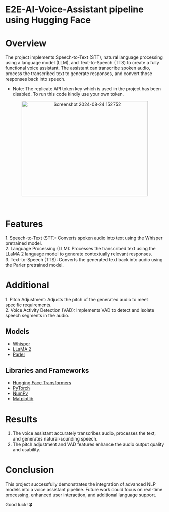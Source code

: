 # E2E-AI-Voice-Assistant pipeline using Hugging Face
# Overview
The project implements Speech-to-Text (STT), natural language processing using a language model (LLM), and Text-to-Speech (TTS) to create a fully functional voice assistant. The assistant can transcribe spoken audio, process the transcribed text to generate responses, and convert those responses back into speech.<br>
- Note: The replicate API token key which is used in the project has been disabled. To run this code kindly use your own token.
<p align="center">
  <img src="https://github.com/user-attachments/assets/2013a186-0796-4a7d-bbdf-a24f7e9bf7dd" alt="Screenshot 2024-08-24 152752" style="width: 400px; height: 300px;">
</p> <br>
<h1>Features</h1> 
1. Speech-to-Text (STT): Converts spoken audio into text using the Whisper pretrained model.<br>
2. Language Processing (LLM): Processes the transcribed text using the LLaMA 2 language model to generate contextually relevant responses.<br>
3. Text-to-Speech (TTS): Converts the generated text back into audio using the Parler pretrained model.<br>

<h1>Additional</h1>
1. Pitch Adjustment: Adjusts the pitch of the generated audio to meet specific requirements.<br>
2. Voice Activity Detection (VAD): Implements VAD to detect and isolate speech segments in the audio.<br>
 <h2>Models</h2>

- [Whisper](https://github.com/openai/whisper) 
- [LLaMA 2](https://huggingface.co/models) 
- [Parler](https://github.com/synesthesiam/parler) 

<h2>Libraries and Frameworks</h2>

- [Hugging Face Transformers](https://github.com/huggingface/transformers)
- [PyTorch](https://github.com/pytorch/pytorch)
- [NumPy](https://github.com/numpy/numpy)
- [Matplotlib](https://github.com/matplotlib/matplotlib)


# Results
1. The voice assistant accurately transcribes audio, processes the text, and generates natural-sounding speech.<br>
2. The pitch adjustment and VAD features enhance the audio output quality and usability.<br>

# Conclusion
This project successfully demonstrates the integration of advanced NLP models into a voice assistant pipeline. Future work could focus on real-time processing, enhanced user interaction, and additional language support.
<br>

Good luck! 🍀


